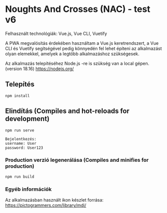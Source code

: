 # Noughts And Crosses (NAC) - test v6
Felhasznált technológiák: Vue.js, Vue CLI, Vuetify

A PWA megvalósítás érdekében használtam a Vue.js keretrendszert, 
a Vue CLI és Vuetify segítségével pedig könnyedén fel lehet építeni az alkalmazást olyan elemekkel, amelyek a legtöbb alkalmazáshoz szükségesek.

Az alkalmazás telepítéséhez Node.js -re is szükség van a local gépen. (version 18.16)
https://nodejs.org/

## Telepítés
```
npm install
```

## Elindítás (Compiles and hot-reloads for development)
```
npm run serve
```

```
Bejelentkezés:
username: User
password: User123
```

### Production verzió legenerálása (Compiles and minifies for production)
```
npm run build
```

### Egyéb információk
Az alkalmazásban használt ikon készlet forrása:
https://pictogrammers.com/library/mdi/